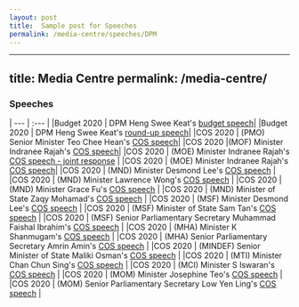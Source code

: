 ```yaml
---
layout: post
title:  Sample post for Speeches
permalink: /media-centre/speeches/DPM
---
```


---
title: Media Centre
permalink: /media-centre/
---

### Speeches

| --- | :--- |
|Budget 2020 | DPM Heng Swee Keat's [budget speech](https://www.singaporebudget.gov.sg/budget_2020/budget-speech/e-partnering-singaporeans-to-build-singapore-together#pa)|
|Budget 2020 | DPM Heng Swee Keat's [round-up  speech](https://www.singaporebudget.gov.sg/budget_2020/budget-debate-round-up-speech)|
|COS 2020 | (PMO) Senior Minister Teo Chee Hean's [COS  speech](https://www.pmo.gov.sg/Newsroom/Speech-by-SM-Teo-Chee-Hean-at-the-PMO-Committee-of-Supply-2020)|
|COS 2020 |(MOF) Minister Indranee Rajah's [COS  speech](https://www.mof.gov.sg/newsroom/speeches/mof-committee-of-supply-debate-2020-by-second-minister-of-finance-ms-indranee-rajah)|
|COS 2020 | (MOE) Minister Indranee Rajah's [COS  speech - joint response](https://www.moe.gov.sg/news/speeches/moe-fy2019-committee-of-supply-debate-response-by-second-minister-for-education-indranee-rajah-1) |
|COS 2020 | (MOE) Minister Indranee Rajah's [COS  speech](https://www.moe.gov.sg/news/speeches/moe-fy2019-committee-of-supply-debate-response-by-second-minister-for-education-indranee-rajah)| 
|COS 2020 | (MND) Minister Desmond Lee's [COS  speech](https://www.mnd.gov.sg/newsroom/speeches/view/speech-by-2m-desmond-lee-at-the-committee-of-supply-debate-2020---transforming-singapore-into-a-city-of-nature) |
|COS 2020 | (MND) Minister Lawrence Wong's [COS  speech](https://www.mnd.gov.sg/newsroom/speeches/view/speech-by-minister-lawrence-wong-at-the-committee-of-supply-debate-2020---building-our-future-city-and-home) |
|COS 2020 | (MND) Minister Grace Fu's [COS  speech](https://www.mnd.gov.sg/newsroom/speeches/view/speech-by-minister-grace-fu-at-the-committee-of-supply-debate-2020---connected-services-for-a-connected-community) |
|COS 2020 | (MND) Minister of State Zaqy Mohamad's [COS  speech](https://www.mnd.gov.sg/newsroom/speeches/view/speech-by-mos-zaqy-mohamad-at-the-committee-of-supply-debate-2020---continuing-our-efforts-to-transform-the-built-environment-sector) |
|COS 2020 | (MSF) Minister Desmond Lee's [COS  speech](https://www.msf.gov.sg/media-room/Pages/Speech-by-Mr-Desmond-Lee-at-the-Committee-of-Supply-2020.aspx) |
|COS 2020 | (MSF) Minister of State Sam Tan's [COS  speech](https://www.msf.gov.sg/media-room/Pages/Speech-by-Mr-Sam-Tan-Chin-Siong-at-the-Committee-of-Supply-2020.aspx) |
|COS 2020 | (MSF) Senior Parliamentary Secretary Muhammad Faishal Ibrahim's [COS  speech](https://www.msf.gov.sg/media-room/Pages/Speech-by-Assoc-Prof-Dr-Muhammad-Faishal-Ibrahim-at-the-Committee-of-Supply-2020.aspx) |
|COS 2020 | (MHA) Minister K Shanmugam's [COS  speech](https://www.mha.gov.sg/newsroom/in-parliament/parliamentary-speeches/news/committee-of-supply-debate-2020-on-a-strong-home-team-for-a-safe-and-secure-home-speech-by-mr-k-shanmugam-minister-for-home-affairs-and-minister-for-law) |
|COS 2020 | (MHA) Senior Parliamentary Secretary Amrin Amin's [COS  speech](https://www.mha.gov.sg/newsroom/in-parliament/parliamentary-speeches/news/committee-of-supply-debate-2020-on-combating-drug-abuse-and-strengthening-rehabilitation-together-speech-by-mr-amrin-amin-senior-parliamentary-secretary-ministry-of-home-affairs-and-ministry-of-health) |
|COS 2020 | (MINDEF) Senior Minister of State Maliki Osman's [COS  speech](https://www.mindef.gov.sg/web/portal/mindef/news-and-events/latest-releases/article-detail/2020/March/02mar20_speech3) |
|COS 2020 | (MTI) Minister Chan Chun Sing's [COS  speech](https://www.mti.gov.sg/Newsroom/Speeches/2020/03/Speech-by-Minister-Chan-Chun-Sing-at-COS-debate) |
|COS 2020 | (MCI) Minister S Iswaran's [COS  speech](https://www.mci.gov.sg/pressroom/news-and-stories/pressroom/2020/3/speech-by-mr-s-iswaran-at-the-mci-committee-of-supply-debate-2020-on-3-mar-2020https://www.mci.gov.sg/pressroom/news-and-stories/pressroom/2020/3/speech-by-ms-sim-ann-at-the-mci-committee-of-supply-debate-2020-on-3-mar-2020) |
|COS 2020 | (MOM) Minister Josephine Teo's [COS  speech](https://www.mom.gov.sg/newsroom/speeches/2020/0226-speech-by-minister-for-manpower-mrs-josephine-teo-at-budget-2020-debate) |
|COS 2020 | (MOM) Senior Parliamentary Secretary Low Yen Ling's [COS  speech](https://www.mom.gov.sg/newsroom/speeches/2020/0303-speech-by-sps-low-yen-ling-at-mom-committee-of-supply-2020) |

